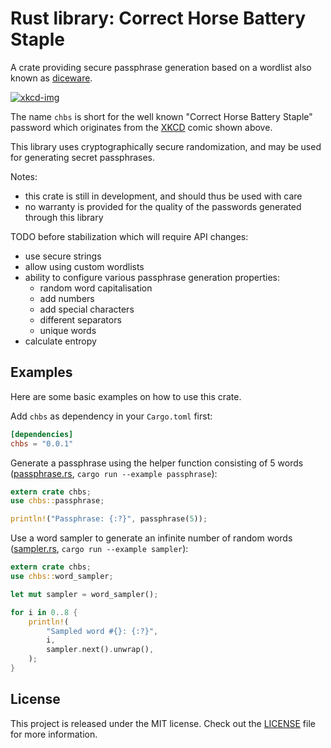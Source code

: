 # Rust library: Correct Horse Battery Staple
A crate providing secure passphrase generation based on a wordlist also known as
[diceware].

[![xkcd-img]][xkcd]

The name `chbs` is short for the well known "Correct Horse Battery Staple"
password which originates from the [XKCD][xkcd] comic shown above.

This library uses cryptographically secure randomization, and may be used
for generating secret passphrases.

Notes:
* this crate is still in development, and should thus be used with care
* no warranty is provided for the quality of the passwords generated
  through this library

TODO before stabilization which will require API changes:
* use secure strings
* allow using custom wordlists
* ability to configure various passphrase generation properties:
  * random word capitalisation
  * add numbers
  * add special characters
  * different separators
  * unique words
* calculate entropy

## Examples
Here are some basic examples on how to use this crate.

Add `chbs` as dependency in your `Cargo.toml` first:

```toml
[dependencies]
chbs = "0.0.1"
```

Generate a passphrase using the helper function consisting of 5 words
([passphrase.rs](examples/passphrase.rs), `cargo run --example passphrase`):

```rust
extern crate chbs;
use chbs::passphrase;

println!("Passphrase: {:?}", passphrase(5));
```

Use a word sampler to generate an infinite number of random words
([sampler.rs](examples/sampler.rs), `cargo run --example sampler`):

```rust
extern crate chbs;
use chbs::word_sampler;

let mut sampler = word_sampler();

for i in 0..8 {
    println!(
        "Sampled word #{}: {:?}",
        i,
        sampler.next().unwrap(),
    );
}
```

## License
This project is released under the MIT license.
Check out the [LICENSE](LICENSE) file for more information.

[diceware]: https://en.wikipedia.org/wiki/Diceware
[xkcd]: https://xkcd.com/936/
[xkcd-img]: https://imgs.xkcd.com/comics/password_strength.png
